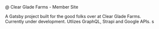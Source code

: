 @ Clear Glade Farms - Member Site

A Gatsby project built for the good folks over at Clear Glade Farms. Currently under development. Utlizes GraphQL, Strapi and Google APIs. s
